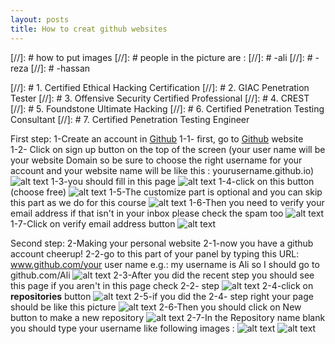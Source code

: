 ```yaml
---
layout: posts
title: How to creat github websites 
---
```

[//]: # how to put images
[//]: # people in the picture are :
[//]: # -ali
[//]: # -reza
[//]: # -hassan

[//]: # 1. Certified Ethical Hacking Certification
[//]: # 2. GIAC Penetration Tester
[//]: # 3. Offensive Security Certified Professional
[//]: # 4. CREST
[//]: # 5. Foundstone Ultimate Hacking
[//]: # 6. Certified Penetration Testing Consultant
[//]: # 7. Certified Penetration Testing Engineer

First step:
1-Create an account in [Github](https://github.com)
    1-1- first, go to [Github](https://github.com) website <br />
    1-2- Click on sign up button on the top of the screen (your user name will be your website Domain so be sure to choose the right username for your account and your website name will be like this : yourusername.github.io) <br />
    ![alt text](https://github.com/mahdi-javid/mahdi-javid.github.io/blob/master/assets/images/Capture.PNG?raw=true "Sign up bottom")
    1-3-you should fill in this page
    ![alt text](https://github.com/mahdi-javid/mahdi-javid.github.io/blob/master/assets/images/Capture1.PNG?raw=true "sign up form")
    1-4-click on this button (choose free)
    ![alt text](https://github.com/mahdi-javid/mahdi-javid.github.io/blob/master/assets/images/Capture2.PNG?raw=true "plan")
    1-5-The customize part is optional and you can skip this part as we do for this course
    ![alt text](https://github.com/mahdi-javid/mahdi-javid.github.io/blob/master/assets/images/Capture3.PNGraw=true "customize part")
    1-6-Then you need to verify your email address if that isn't in your inbox please check the spam too
    ![alt text](https://github.com/mahdi-javid/mahdi-javid.github.io/blob/master/assets/images/Capture4.PNGraw=true "verifying email1")
    1-7-Click on verify email address button
    ![alt text](https://github.com/mahdi-javid/mahdi-javid.github.io/blob/master/assets/images/Capture5.PNGraw=true "verifying email2")

Second step:
2-Making your personal website
    2-1-now you have a github account cheerup!
    2-2-go to this part of your panel by typing this URL:   www.github.com/your user name
    e.g.: my username is Ali so I should go to github.com/Ali
    ![alt text](https://github.com/mahdi-javid/mahdi-javid.github.io/blob/master/assets/images/Capture6.PNGraw=true "typing URL")
    2-3-After you did the recent step you should see this page if you aren't in this page check 2-2- step
    ![alt text](https://github.com/mahdi-javid/mahdi-javid.github.io/blob/master/assets/images/Capture7.PNGraw=true "typing URL")
    2-4-click on **repositories** button
    ![alt text](https://github.com/mahdi-javid/mahdi-javid.github.io/blob/master/assets/images/Capture8.PNGraw=true "clicking on repositories1")
    2-5-if you did the 2-4- step right your page should be like this picture
    ![alt text](https://github.com/mahdi-javid/mahdi-javid.github.io/blob/master/assets/images/Capture9.PNGraw=true "clicking on repositories2")
    2-6-Then you should click on New button to make a new repository
    ![alt text](https://github.com/mahdi-javid/mahdi-javid.github.io/blob/master/assets/images/Capture10.PNGraw=true "making new repository1")
    2-7-In the Repository name blank you should type your username like following images :
    ![alt text](https://github.com/mahdi-javid/mahdi-javid.github.io/blob/master/assets/images/Capture12.PNGraw=true "making new repository2")
    ![alt text](https://github.com/mahdi-javid/mahdi-javid.github.io/blob/master/assets/images/Capture11.PNGraw=true "making new repository3")



